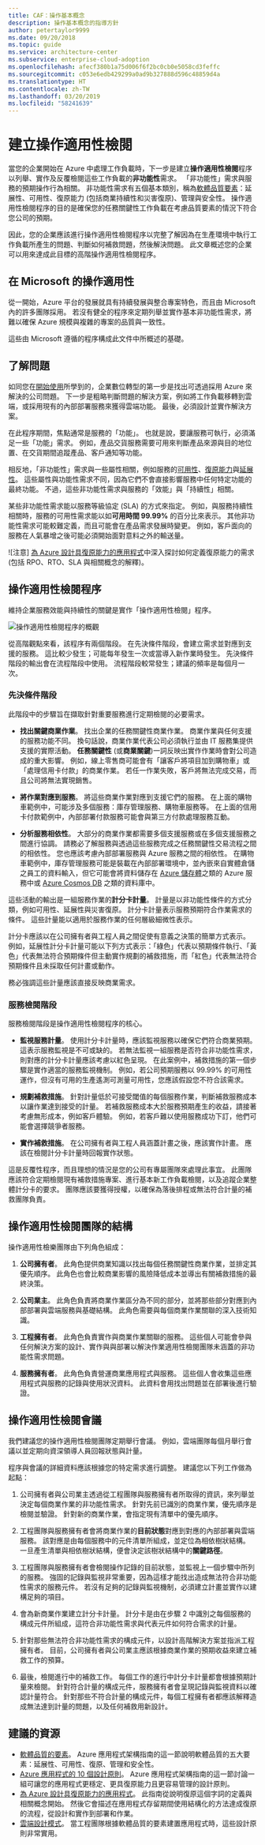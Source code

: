 ```yaml
---
title: CAF：操作基本概念
description: 操作基本概念的指導方針
author: petertaylor9999
ms.date: 09/20/2018
ms.topic: guide
ms.service: architecture-center
ms.subservice: enterprise-cloud-adoption
ms.openlocfilehash: afecf380b1a75d006f6f2bc0cb0e5058cd3feffc
ms.sourcegitcommit: c053e6edb429299a0ad9b327888d596c48859d4a
ms.translationtype: HT
ms.contentlocale: zh-TW
ms.lasthandoff: 03/20/2019
ms.locfileid: "58241639"
---
```

# <a name="establishing-an-operational-fitness-review"></a>建立操作適用性檢閱

當您的企業開始在 Azure 中處理工作負載時，下一步是建立**操作適用性檢閱**程序以列舉、實作及反覆檢閱這些工作負載的**非功能性**需求。 「非功能性」需求與服務的預期操作行為相關。 非功能性需求有五個基本類別，稱為[軟體品質要素](../../guide/pillars.md)：延展性、可用性、復原能力 (包括商業持續性和災害復原)、管理與安全性。 操作適用性檢閱程序的目的是確保您的任務關鍵性工作負載在考慮品質要素的情況下符合您公司的預期。

因此，您的企業應該進行操作適用性檢閱程序以完整了解因為在生產環境中執行工作負載所產生的問題、判斷如何補救問題，然後解決問題。 此文章概述您的企業可以用來達成此目標的高階操作適用性檢閱程序。

## <a name="operational-fitness-at-microsoft"></a>在 Microsoft 的操作適用性

從一開始，Azure 平台的發展就具有持續發展與整合專案特色，而且由 Microsoft 內的許多團隊採用。 若沒有健全的程序來定期列舉並實作基本非功能性需求，將難以確保 Azure 規模與複雜的專案的品質與一致性。

這些由 Microsoft 遵循的程序構成此文件中所概述的基礎。

## <a name="understanding-the-problem"></a>了解問題

如同您在[開始使用](../../cloud-adoption/getting-started/overview.md)所學到的，企業數位轉型的第一步是找出可透過採用 Azure 來解決的公司問題。 下一步是粗略判斷問題的解決方案，例如將工作負載移轉到雲端，或採用現有的內部部署服務來獲得雲端功能。 最後，必須設計並實作解決方案。

在此程序期間，焦點通常是服務的「功能」。 也就是說，要讓服務可執行，必須滿足一些「功能」需求。 例如，產品交貨服務需要可用來判斷產品來源與目的地位置、在交貨期間追蹤產品、客戶通知等功能。

相反地，「非功能性」需求與一些屬性相關，例如服務的[可用性](../../checklist/availability.md)、[復原能力](../../resiliency/index.md)與[延展性](../../checklist/scalability.md)。 這些屬性與功能性需求不同，因為它們不會直接影響服務中任何特定功能的最終功能。 不過，這些非功能性需求與服務的「效能」與「持續性」相關。

某些非功能性需求能以服務等級協定 (SLA) 的方式來指定。 例如，與服務持續性相關時，服務的可用性需求能以如**可用時間 99.99%** 的百分比來表示。 其他非功能性需求可能較難定義，而且可能會在產品需求發展時變更。 例如，客戶面向的服務在人氣暴增之後可能必須開始面對意料之外的輸送量。

![注意] [為 Azure 設計具復原能力的應用程式](../../resiliency/index.md#define-your-availability-requirements)中深入探討如何定義復原能力的需求 
(包括 RPO、RTO、SLA 與相關概念的解釋)。

## <a name="operational-fitness-review-process"></a>操作適用性檢閱程序

維持企業服務效能與持續性的關鍵是實作「操作適用性檢閱」程序。

![操作適用性檢閱程序的概觀](_images/ofr-flow.png)

從高階觀點來看，該程序有兩個階段。 在先決條件階段，會建立需求並對應到支援的服務。 這比較少發生；可能每年發生一次或當導入新作業時發生。 先決條件階段的輸出會在流程階段中使用。 流程階段較常發生；建議的頻率是每個月一次。

### <a name="prerequisites-phase"></a>先決條件階段

此階段中的步驟旨在擷取針對重要服務進行定期檢閱的必要需求。

- **找出關鍵商業作業**。 找出企業的任務關鍵性商業作業。 商業作業與任何支援的服務功能不同。 換句話說，商業作業代表公司必須執行並由 IT 服務集提供支援的實際活動。 **任務關鍵性** (或**商業關鍵**)一詞反映出實作作業時會對公司造成的重大影響。 例如，線上零售商可能會有「讓客戶將項目加到購物車」或「處理信用卡付款」的商業作業。 若任一作業失敗，客戶將無法完成交易，而且公司將無法實現銷售。

- **將作業對應到服務**。 將這些商業作業對應到支援它們的服務。 在上面的購物車範例中，可能涉及多個服務：庫存管理服務、購物車服務等。 在上面的信用卡付款範例中，內部部署付款服務可能會與第三方付款處理服務互動。

- **分析服務相依性**。 大部分的商業作業都需要多個支援服務或在多個支援服務之間進行協調。 請務必了解服務與透過這些服務完成之任務關鍵性交易流程之間的相依性。 您也應該考慮內部部署服務與 Azure 服務之間的相依性。 在購物車範例中，庫存管理服務可能是裝載在內部部署環境中，並內嵌來自實體倉儲之員工的資料輸入，但它可能會將資料儲存在 [Azure 儲存體](/azure/storage/common/storage-introduction)之類的 Azure 服務中或 [Azure Cosmos DB](/azure/cosmos-db/introduction) 之類的資料庫中。

這些活動的輸出是一組服務作業的**計分卡計量**。 計量是以非功能性條件的方式分類，例如可用性、延展性與災害復原。 計分卡計量表示服務預期符合作業需求的條件。 這些計量能以適用於服務作業的任何層級細微性表示。

計分卡應該以在公司擁有者與工程人員之間促使有意義之決策的簡單方式表示。 例如，延展性計分卡計量可能以下列方式表示：「綠色」代表以預期條件執行、「黃色」代表無法符合預期條件但主動實作規劃的補救措施，而「紅色」代表無法符合預期條件且未採取任何計畫或動作。

務必強調這些計量應該直接反映商業需求。

### <a name="service-review-phase"></a>服務檢閱階段

服務檢閱階段是操作適用性檢閱程序的核心。

- **監視服務計量**。 使用計分卡計量時，應該監視服務以確保它們符合商業預期。 這表示服務監視是不可或缺的。 若無法監視一組服務是否符合非功能性需求，則對應的計分卡計量應該考慮以紅色呈現。 在此案例中，補救措施的第一個步驟是實作適當的服務監視機制。 例如，若公司預期服務以 99.99% 的可用性運作，但沒有可用的生產遙測可測量可用性，您應該假設您不符合該需求。

- **規劃補救措施**。 針對計量低於可接受閾值的每個服務作業，判斷補救服務成本以讓作業達到接受的計量。 若補救服務成本大於服務預期產生的收益，請接著考慮無形成本，例如客戶體驗。 例如，若客戶難以使用服務成功下訂，他們可能會選擇競爭者服務。

- **實作補救措施**。 在公司擁有者與工程人員涵蓋計畫之後，應該實作計畫。 應該在檢閱計分卡計量時回報實作狀態。

這是反覆性程序，而且理想的情況是您的公司有專屬團隊來處理此事宜。 此團隊應該符合定期檢閱現有補救措施專案、進行基本新工作負載檢閱，以及追蹤企業整體計分卡的要求。 團隊應該要獲得授權，以確保為落後排程或無法符合計量的補救團隊負責。

## <a name="structure-of-the-operational-fitness-review-team"></a>操作適用性檢閱團隊的結構

操作適用性檢樂團隊由下列角色組成：

1. **公司擁有者**。 此角色提供商業知識以找出每個任務關鍵性商業作業，並排定其優先順序。 此角色也會比較商業影響的風險降低成本並導出有關補救措施的最終決策。

2. **公司業主**。 此角色負責將商業作業區分為不同的部分，並將那些部分對應到內部部署與雲端服務與基礎結構。 此角色需要與每個商業作業關聯的深入技術知識。

3. **工程擁有者**。 此角色負責實作與商業作業關聯的服務。 這些個人可能會參與任何解決方案的設計、實作與與部署以解決作業適用性檢閱團隊未涵蓋的非功能性需求問題。

4. **服務擁有者**。 此角色負責營運商業應用程式與服務。 這些個人會收集這些應用程式與服務的記錄與使用狀況資料。 此資料會用找出問題並在部署後進行驗證。

## <a name="operational-fitness-review-meeting"></a>操作適用性檢閱會議

我們建議您的操作適用性檢閱團隊定期舉行會議。 例如，雲端團隊每個月舉行會議以並定期向資深領導人員回報狀態與計量。

程序與會議的詳細資料應該根據您的特定需求進行調整。 建議您以下列工作做為起點：

1. 公司擁有者與公司業主透過從工程團隊與服務擁有者所取得的資訊，來列舉並決定每個商業作業的非功能性需求。 針對先前已識別的商業作業，優先順序是檢閱並驗證。 針對新的商業作業，會指定現有清單中的優先順序。

2. 工程團隊與服務擁有者會將商業作業的**目前狀態**對應到對應的內部部署與雲端服務。 該對應是由每個服務中的元件清單所組成，並定位為相依樹狀結構。 一旦產生清單與相依樹狀結構，便會決定該樹狀結構中的**關鍵路徑**。

3. 工程團隊與服務擁有者會檢閱操作記錄的目前狀態，並監視上一個步驟中所列的服務。 強固的記錄與監視非常重要，因為這樣才能找出造成無法符合非功能性需求的服務元件。 若沒有足夠的記錄與監視機制，必須建立計畫並實作以建構足夠的項目。

4. 會為新商業作業建立計分卡計量。 計分卡是由在步驟 2 中識別之每個服務的構成元件所組成，這符合非功能性需求與代表元件如何符合需求的計量。

5. 針對那些無法符合非功能性需求的構成元件，以設計高階解決方案並指派工程擁有者。 目前，公司擁有者與公司業主應該根據商業作業的預期收益來建立補救工作的預算。

6. 最後，檢閱進行中的補救工作。 每個工作的進行中計分卡計量都會根據預期計量來檢閱。 針對符合計量的構成元件，服務擁有者會呈現記錄與監視資料以確認計量符合。 針對那些不符合計量的構成元件，每個工程擁有者都應該解釋造成無法達到計量的問題，以及任何補救用新設計。

## <a name="recommended-resources"></a>建議的資源

- [軟體品質的要素](../../guide/pillars.md)。
    Azure 應用程式架構指南的這一節說明軟體品質的五大要素：延展性、可用性、復原、管理和安全性。
- [Azure 應用程式的 10 個設計原則](../../guide/design-principles/index.md)。
    Azure 應用程式架構指南的這一節討論一組可讓您的應用程式更穩定、更具復原能力且更容易管理的設計原則。
- [為 Azure 設計具復原能力的應用程式](../../resiliency/index.md)。
    此指南從說明復原這個字詞的定義與相關概念開始。 然後它會描述在應用程式存留期間使用結構化的方法達成復原的流程，從設計和實作到部署和作業。
- [雲端設計模式](../../patterns/index.md)。
    當工程團隊根據軟體品質的要素建置應用程式時，這些設計原則非常實用。
